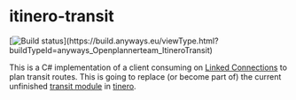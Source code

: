 # itinero-transit

[![Build status](https://build.anyways.eu/app/rest/builds/buildType:(id:anyways_Openplannerteam_ItineroTransit)/statusIcon)](https://build.anyways.eu/viewType.html?buildTypeId=anyways_Openplannerteam_ItineroTransit)  

This is a C# implementation of a client consuming on [Linked Connections](https://linkedconnections.org/) to plan transit routes. This is going to replace (or become part of) the current unfinished [transit module](https://github.com/itinero/transit) in [tinero](http://www.itinero.tech/).